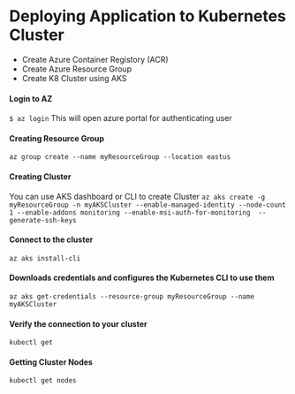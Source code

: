 # Deploying Application to Kubernetes Cluster

- Create Azure Container Registory (ACR)
- Create Azure Resource Group
- Create K8 Cluster using AKS

#### Login to AZ 
```$ az login``` This will open azure portal for authenticating user
#### Creating Resource Group
```az group create --name myResourceGroup --location eastus```

#### Creating Cluster
You can use AKS dashboard or CLI to create Cluster
```az aks create -g myResourceGroup -n myAKSCluster --enable-managed-identity --node-count 1 --enable-addons monitoring --enable-msi-auth-for-monitoring  --generate-ssh-keys```
#### Connect to the cluster
```az aks install-cli```

#### Downloads credentials and configures the Kubernetes CLI to use them
```az aks get-credentials --resource-group myResourceGroup --name myAKSCluster```

#### Verify the connection to your cluster
```kubectl get```

#### Getting Cluster Nodes
````kubectl get nodes````
